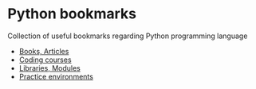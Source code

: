 # Python bookmarks
Collection of useful bookmarks regarding Python programming language

* [Books, Articles](https://github.com/Alex-Dumitru/bookmarks/blob/master/books_articles.md)
* [Coding courses](https://github.com/Alex-Dumitru/bookmarks/blob/master/coding_courses.md)
* [Libraries, Modules](https://github.com/Alex-Dumitru/bookmarks/blob/master/libs_modules.md)
* [Practice environments](https://github.com/Alex-Dumitru/bookmarks/blob/master/practice_env.md)
